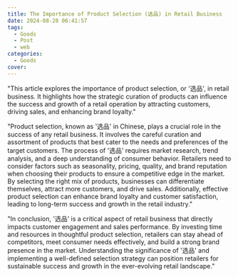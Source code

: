 ```yaml
---
title: The Importance of Product Selection (选品) in Retail Business
date: 2024-08-28 06:41:57
tags:
  - Goods
  - Post
  - web
categories:
  - Goods
cover: 
---
```


"This article explores the importance of product selection, or '选品', in retail business. It highlights how the strategic curation of products can influence the success and growth of a retail operation by attracting customers, driving sales, and enhancing brand loyalty."

"Product selection, known as '选品' in Chinese, plays a crucial role in the success of any retail business. It involves the careful curation and assortment of products that best cater to the needs and preferences of the target customers. The process of '选品' requires market research, trend analysis, and a deep understanding of consumer behavior. Retailers need to consider factors such as seasonality, pricing, quality, and brand reputation when choosing their products to ensure a competitive edge in the market. By selecting the right mix of products, businesses can differentiate themselves, attract more customers, and drive sales. Additionally, effective product selection can enhance brand loyalty and customer satisfaction, leading to long-term success and growth in the retail industry."

"In conclusion, '选品' is a critical aspect of retail business that directly impacts customer engagement and sales performance. By investing time and resources in thoughtful product selection, retailers can stay ahead of competitors, meet consumer needs effectively, and build a strong brand presence in the market. Understanding the significance of '选品' and implementing a well-defined selection strategy can position retailers for sustainable success and growth in the ever-evolving retail landscape."

